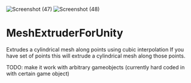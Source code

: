 ![Screenshot (47)](https://user-images.githubusercontent.com/37704804/111038184-8148ae80-83dc-11eb-8930-696a9d3766b0.png)
![Screenshot (48)](https://user-images.githubusercontent.com/37704804/111038190-84439f00-83dc-11eb-83ef-1daab65e8570.png)
# MeshExtruderForUnity
Extrudes a cylindrical mesh along points using cubic interpolation
If you have set of points this will extrude a cylindrical mesh along those points.

TODO: make it work with arbitrary gameobjects (currently hard coded in with certain game object)
